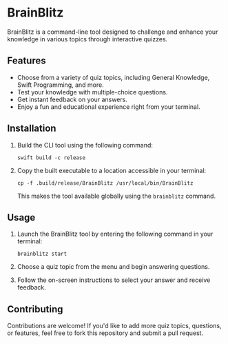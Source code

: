 # BrainBlitz

BrainBlitz is a command-line tool designed to challenge and enhance your knowledge in various topics through interactive quizzes.

## Features

- Choose from a variety of quiz topics, including General Knowledge, Swift Programming, and more.
- Test your knowledge with multiple-choice questions.
- Get instant feedback on your answers.
- Enjoy a fun and educational experience right from your terminal.

## Installation

1. Build the CLI tool using the following command:
   ```
   swift build -c release
   ```

2. Copy the built executable to a location accessible in your terminal:
   ```
   cp -f .build/release/BrainBlitz /usr/local/bin/BrainBlitz
   ```

   This makes the tool available globally using the `brainblitz` command.

## Usage

1. Launch the BrainBlitz tool by entering the following command in your terminal:
   ```
   brainblitz start
   ```

2. Choose a quiz topic from the menu and begin answering questions.

3. Follow the on-screen instructions to select your answer and receive feedback.

## Contributing

Contributions are welcome! If you'd like to add more quiz topics, questions, or features, feel free to fork this repository and submit a pull request.
